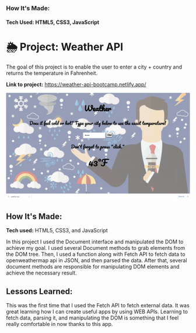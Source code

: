 

### How It's Made:
#### Tech Used: HTML5, CSS3, JavaScript

# 🌦 Project: Weather API

The goal of this project is to enable the user to enter a city + country and returns the temperature in Fahrenheit.

**Link to project:** https://weather-api-bootcamp.netlify.app/

![alt tag](weather-map-api/weather.png)

## How It's Made:

**Tech used:** HTML5, CSS3, and JavaScript

In this project I used the Document interface and manipulated the DOM to achieve my goal. I used several Document methods to grab elements from the DOM tree. Then, I used a function along with Fetch API to fetch data to openweathermap api in JSON, and then parsed the data. After that, several document methods are responsible for manipulating DOM elements and achieve the necessary result.

## Lessons Learned:

This was the first time that I used the Fetch API to fetch external data. It was great learning how I can create useful apps by using WEB APIs. Learning to fetch data, parsing it, and manipulating the DOM is something that I feel really comfortable in now thanks to this app.
